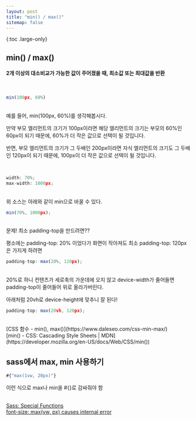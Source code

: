 ```yaml
---
layout: post
title: "min() / max()"
sitemap: false
---
```


{:toc .large-only}

## min() / max()

#### 2개 이상의 대소비교가 가능한 값이 주어졌을 때, 최소값 또는 최대값을 반환

<br/>

```js
min(100px, 60%)
```

<br/>
예를 들어, min(100px, 60%)를 생각해봅시다.

만약 부모 엘리먼트의 크기가 100px이라면 해당 엘리먼트의 크기는 부모의 60%인 60px이 되기 때문에, 60%가 더 작은 값으로 선택이 될 것입니다.

반면, 부모 엘리먼트의 크기가 그 두배인 200px이라면 자식 엘리먼트의 크기도 그 두배인 120px이 되기 때문에, 100px이 더 작은 값으로 선택이 될 것입니다.

<br/>

```js
width: 70%;
max-width: 1000px;
```

<br/>
위 소스는 아래와 같이 min으로 바꿀 수 있다.
<br/>

```js
min(70%, 1000px);
```

<br/>
문제! 최소 padding-top을 만드려면??

평소에는 padding-top: 20% 이었다가 화면이 작아져도 최소 padding-top: 120px은 가지게 하려면

```js
padding-top: max(20%, 120px);
```

<br/>
20%로 하니 컨텐츠가 세로축의 가운데에 오지 않고 device-width가 줄어들면 padding-top이 줄어들어 위로 올라가버린다.

아래처럼 20vh로 device-height에 맞추니 잘 된다!

```js
padding-top: max(20vh, 120px);
```

<br/>
[CSS 함수 - min(), max()](https://www.daleseo.com/css-min-max/)<br/>
[min() - CSS: Cascading Style Sheets | MDN](https://developer.mozilla.org/en-US/docs/Web/CSS/min())

## sass에서 max, min 사용하기

```js
#{"max(1vw, 20px)"}
```

이런 식으로 max나 min을 #{}로 감싸줘야 함
<br/>
<br/>

[Sass: Special Functions](https://sass-lang.com/documentation/syntax/special-functions)<br/>
[font-size: max(vw, px) causes internal error](https://github.com/sass/node-sass/issues/2815)
